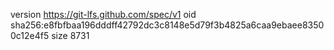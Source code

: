 version https://git-lfs.github.com/spec/v1
oid sha256:e8fbfbaa196dddff42792dc3c8148e5d79f3b4825a6caa9ebaee83500c12e4f5
size 8731
